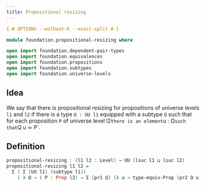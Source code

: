 ```yaml
---
title: Propositional resizing
---
```


```agda
{-# OPTIONS --without-K --exact-split #-}

module foundation.propositional-resizing where

open import foundation.dependent-pair-types
open import foundation.equivalences
open import foundation.propositions
open import foundation.subtypes
open import foundation.universe-levels
```

## Idea

We say that there is propositional resizing for propositions of universe levels `l1` and `l2` if there is a type `Ω : UU l1` equipped with a subtype `Q` such that for each proposition `P` of universe level l2` there is an element `u : Ω` such that `Q u ≃ P`.

## Definition

```agda
propositional-resizing : (l1 l2 : Level) → UU (lsuc l1 ⊔ lsuc l2)
propositional-resizing l1 l2 =
  Σ ( Σ (UU l1) (subtype l1))
    ( λ Ω → ( P : Prop l2) → Σ (pr1 Ω) (λ u → type-equiv-Prop (pr2 Ω u) P))
```
